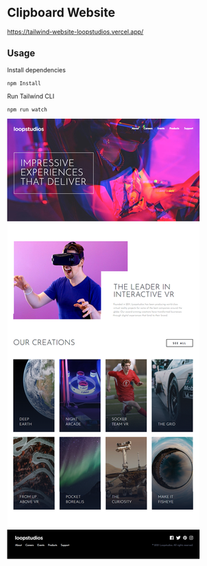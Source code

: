# Clipboard Website
https://tailwind-website-loopstudios.vercel.app/

## Usage

Install dependencies

```
npm Install
```

Run Tailwind CLI

```
npm run watch
```

![Alt text](images/loopstudios.png)

